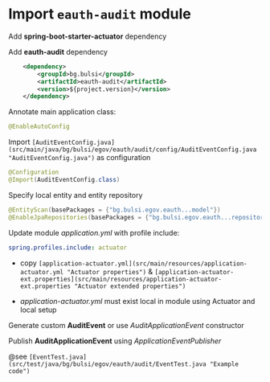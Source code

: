 Import `eauth-audit` module
===========================

Add **spring-boot-starter-actuator** dependency  

Add **eauth-audit** dependency

```xml
	<dependency>
		<groupId>bg.bulsi</groupId>
		<artifactId>eauth-audit</artifactId>
		<version>${project.version}</version>
	</dependency>
```

Annotate main application class:

```java
@EnableAutoConfig
```

Import `[AuditEventConfig.java](src/main/java/bg/bulsi/egov/eauth/audit/config/AuditEventConfig.java "AuditEventConfig.java")` as configuration

```java
@Configuration
@Import(AuditEventConfig.class)
```

Specify local entity and entity repository

```java
@EntityScan(basePackages = {"bg.bulsi.egov.eauth...model"})
@EnableJpaRepositories(basePackages = {"bg.bulsi.egov.eauth...repository"})
```

Update module *application.yml* with profile include:   

```yml
spring.profiles.include: actuator
```
   - copy `[application-actuator.yml](src/main/resources/application-actuator.yml "Actuator properties")` 
      & `[application-actuator-ext.properties](src/main/resources/application-actuator-ext.properties "Actuator extended properties")`
  
   - *application-actuator.yml* must exist local in module using Actuator and local setup
  
Generate custom **AuditEvent** or use *AuditApplicationEvent* constructor

Publish **AuditApplicationEvent** using *ApplicationEventPublisher*

@see `[EventTest.java](src/test/java/bg/bulsi/egov/eauth/audit/EventTest.java "Example code")`
